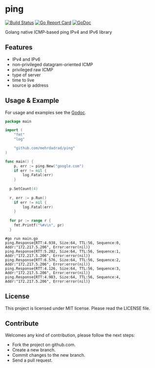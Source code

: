 # ping
[![Build Status](https://travis-ci.org/mehrdadrad/ping.svg?branch=master)](https://travis-ci.org/mehrdadrad/ping) 
[![Go Report Card](https://goreportcard.com/badge/github.com/mehrdadrad/ping)](https://goreportcard.com/report/github.com/mehrdadrad/ping)
[![GoDoc](https://godoc.org/github.com/mehrdadrad/ping?status.svg)](https://godoc.org/github.com/mehrdadrad/ping)

Golang native ICMP-based ping IPv4 and IPv6 library

## Features
- IPv4 and IPv6
- non-privileged datagram-oriented ICMP
- privileged raw ICMP
- type of server
- time to live
- source ip address

## Usage & Example

For usage and examples see the [Godoc](http://godoc.org/github.com/mehrdadrad/ping).

```go
package main

import (
	"fmt"
	"log"

	"github.com/mehrdadrad/ping"
)

func main() {
	p, err := ping.New("google.com")
	if err != nil {
		log.Fatal(err)
	}
  
  p.SetCount(4)
  
  r, err := p.Run()
	if err != nil {
		log.Fatal(err)
	}
  
  for pr := range r {
    fmt.Printf("%#v\n", pr)
  }
```
```
#go run main.go
ping.Response{RTT:4.938, Size:64, TTL:56, Sequence:0, Addr:"172.217.5.206", Error:error(nil)}
ping.Response{RTT:5.202, Size:64, TTL:56, Sequence:1, Addr:"172.217.5.206", Error:error(nil)}
ping.Response{RTT:6.576, Size:64, TTL:56, Sequence:2, Addr:"172.217.5.206", Error:error(nil)}
ping.Response{RTT:4.126, Size:64, TTL:56, Sequence:3, Addr:"172.217.5.206", Error:error(nil)}
ping.Response{RTT:4.983, Size:64, TTL:56, Sequence:4, Addr:"172.217.5.206", Error:error(nil)}

```

## License
This project is licensed under MIT license. Please read the LICENSE file.

## Contribute
Welcomes any kind of contribution, please follow the next steps:

- Fork the project on github.com.
- Create a new branch.
- Commit changes to the new branch.
- Send a pull request.
